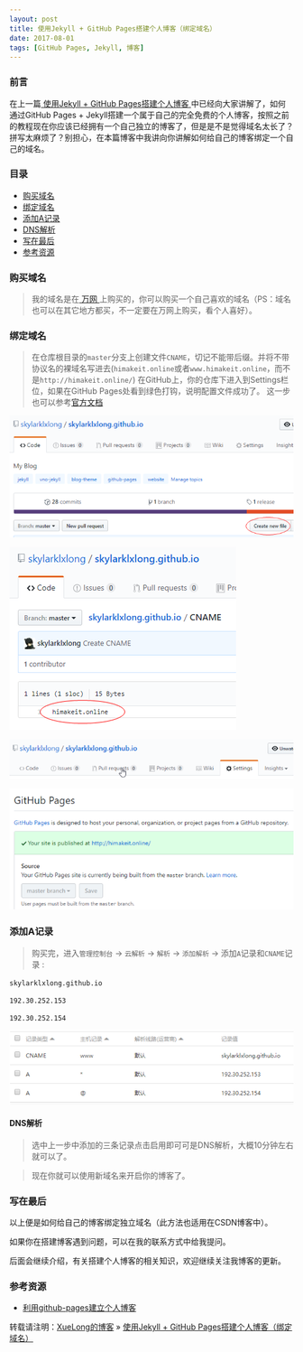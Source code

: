 ```yaml
---
layout: post
title: 使用Jekyll + GitHub Pages搭建个人博客（绑定域名）
date: 2017-08-01
tags: [GitHub Pages, Jekyll, 博客]
---
```


### 前言

在上一篇<a href="/2017/08/jekyll-blog-build/"> 使用Jekyll + GitHub Pages搭建个人博客 </a>中已经向大家讲解了，如何通过GitHub Pages + Jekyll搭建一个属于自己的完全免费的个人博客，按照之前的教程现在你应该已经拥有一个自己独立的博客了，但是是不是觉得域名太长了？拼写太麻烦了？别担心，在本篇博客中我讲向你讲解如何给自己的博客绑定一个自己的域名。

### 目录

* [购买域名](#buy-domain)
* [绑定域名](#binding-domain)
* [添加A记录](#add-a)
* [DNS解析](#dns)
* [写在最后](#the-end)
* [参考资源](#reference-data)

### <a name="buy-domain"></a>购买域名

> 我的域名是在<a href="https://wanwang.aliyun.com/"> 万网 </a>上购买的，你可以购买一个自己喜欢的域名（PS：域名也可以在其它地方都买，不一定要在万网上购买，看个人喜好）。

### <a name="binding-domain"></a>绑定域名

> 在仓库根目录的`master`分支上创建文件`CNAME`，切记不能带后缀。并将不带协议名的裸域名写进去(`himakeit.online`或者`www.himakeit.online`，而不是`http://himakeit.online/`)
在GitHub上，你的仓库下进入到Settings栏位，如果在GitHub Pages处看到绿色打钩，说明配置文件成功了。
这一步也可以参考<a href="https://help.github.com/articles/setting-up-your-pages-site-repository/">官方文档</a>
   
![](/assets/images/posts/jekyll/github_newfile.png)

![](/assets/images/posts/jekyll/github_cname.png)
   
![](/assets/images/posts/jekyll/github_settings.png)
   
![](/assets/images/posts/jekyll/github_domain.png)

### <a name="add-a"></a>添加A记录

> 购买完，进入`管理控制台` -> `云解析` -> `解析` -> `添加解析` -> 添加`A`记录和`CNAME`记录 :  
> 
`skylarklxlong.github.io`  
>
`192.30.252.153`  
>
`192.30.252.154`
  
![](/assets/images/posts/jekyll/github_dns.png)

#### <a name="dns"></a>DNS解析

> 选中上一步中添加的三条记录点击启用即可可是DNS解析，大概10分钟左右就可以了。

> 现在你就可以使用新域名来开启你的博客了。

### <a name="the-end"></a>写在最后

以上便是如何给自己的博客绑定独立域名（此方法也适用在CSDN博客中）。

如果你在搭建博客遇到问题，可以在我的联系方式中给我提问。

后面会继续介绍，有关搭建个人博客的相关知识，欢迎继续关注我博客的更新。


### <a name="reference-data"></a>参考资源
* [利用github-pages建立个人博客](http://blog.csdn.net/garfielder007/article/details/50224761)    
  

转载请注明：[XueLong的博客](http://himakeit.online) » [使用Jekyll + GitHub Pages搭建个人博客（绑定域名）](http://himakeit.online/2017/08/jekyll-blog-build-binding-domain/)  